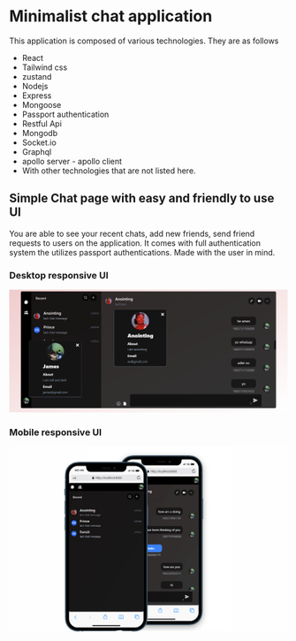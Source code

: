 # Minimalist chat application

This application is composed of various technologies. They are as follows

- React
- Tailwind css
- zustand
- Nodejs
- Express
- Mongoose
- Passport authentication
- Restful Api
- Mongodb
- Socket.io
- Graphql
- apollo server - apollo client
- With other technologies that are not listed here.

## Simple Chat page with easy and friendly to use UI

You are able to see your recent chats, add new friends, send friend requests to
users on the application. It comes with full authentication system the utilizes passport authentications. Made with the user in mind.

### Desktop responsive UI

![Desktop version of application](chat-Application-images/both-profile.png)

### Mobile responsive UI

![Alt text](chat-Application-images/front.png)
